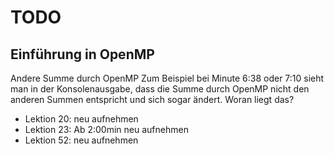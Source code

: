 # TODO

## Einführung in OpenMP

Andere Summe durch OpenMP
Zum Beispiel bei Minute 6:38 oder 7:10 sieht man in der Konsolenausgabe, dass die Summe durch OpenMP nicht den anderen Summen entspricht und sich sogar ändert. Woran liegt das?

- Lektion 20: neu aufnehmen
- Lektion 23: Ab 2:00min neu aufnehmen
- Lektion 52: neu aufnehmen
